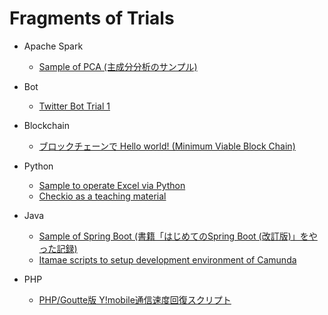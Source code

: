 # Fragments of Trials

- Apache Spark
  - [Sample of PCA (主成分分析のサンプル)](spark/PCA.scala)

- Bot
  - [Twitter Bot Trial 1](bot/twitter1.py)

- Blockchain
  - [ブロックチェーンで Hello world! (Minimum Viable Block Chain)](sample_blockchane)

- Python
  - [Sample to operate Excel via Python](pyxls-sample)
  - [Checkio as a teaching material](checkio)

- Java
  - [Sample of Spring Boot (書籍「はじめてのSpring Boot (改訂版)」をやった記録)](hajiboot)
  - [Itamae scripts to setup development environment of Camunda](camunda-env)

- PHP
  - [PHP/Goutte版 Y!mobile通信速度回復スクリプト](ymobile_php)
